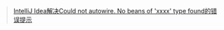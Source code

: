 ﻿> [IntelliJ Idea解决Could not autowire. No beans of 'xxxx' type found的错误提示](https://blog.csdn.net/viqqw/article/details/79421826)  
